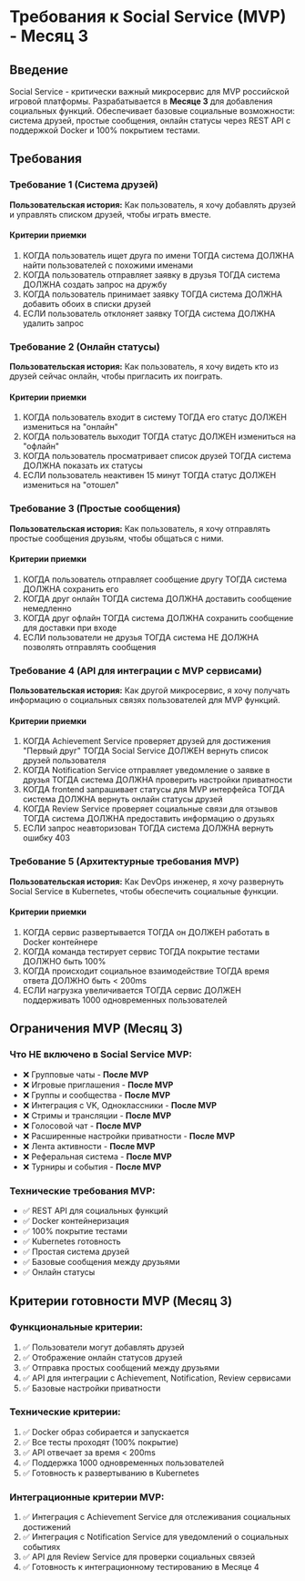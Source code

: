 # Требования к Social Service (MVP) - Месяц 3

## Введение

Social Service - критически важный микросервис для MVP российской игровой платформы. Разрабатывается в **Месяце 3** для добавления социальных функций. Обеспечивает базовые социальные возможности: система друзей, простые сообщения, онлайн статусы через REST API с поддержкой Docker и 100% покрытием тестами.

## Требования

### Требование 1 (Система друзей)

**Пользовательская история:** Как пользователь, я хочу добавлять друзей и управлять списком друзей, чтобы играть вместе.

#### Критерии приемки

1. КОГДА пользователь ищет друга по имени ТОГДА система ДОЛЖНА найти пользователей с похожими именами
2. КОГДА пользователь отправляет заявку в друзья ТОГДА система ДОЛЖНА создать запрос на дружбу
3. КОГДА пользователь принимает заявку ТОГДА система ДОЛЖНА добавить обоих в списки друзей
4. ЕСЛИ пользователь отклоняет заявку ТОГДА система ДОЛЖНА удалить запрос

### Требование 2 (Онлайн статусы)

**Пользовательская история:** Как пользователь, я хочу видеть кто из друзей сейчас онлайн, чтобы пригласить их поиграть.

#### Критерии приемки

1. КОГДА пользователь входит в систему ТОГДА его статус ДОЛЖЕН измениться на "онлайн"
2. КОГДА пользователь выходит ТОГДА статус ДОЛЖЕН измениться на "офлайн"
3. КОГДА пользователь просматривает список друзей ТОГДА система ДОЛЖНА показать их статусы
4. ЕСЛИ пользователь неактивен 15 минут ТОГДА статус ДОЛЖЕН измениться на "отошел"

### Требование 3 (Простые сообщения)

**Пользовательская история:** Как пользователь, я хочу отправлять простые сообщения друзьям, чтобы общаться с ними.

#### Критерии приемки

1. КОГДА пользователь отправляет сообщение другу ТОГДА система ДОЛЖНА сохранить его
2. КОГДА друг онлайн ТОГДА система ДОЛЖНА доставить сообщение немедленно
3. КОГДА друг офлайн ТОГДА система ДОЛЖНА сохранить сообщение для доставки при входе
4. ЕСЛИ пользователи не друзья ТОГДА система НЕ ДОЛЖНА позволять отправлять сообщения

### Требование 4 (API для интеграции с MVP сервисами)

**Пользовательская история:** Как другой микросервис, я хочу получать информацию о социальных связях пользователей для MVP функций.

#### Критерии приемки

1. КОГДА Achievement Service проверяет друзей для достижения "Первый друг" ТОГДА Social Service ДОЛЖЕН вернуть список друзей пользователя
2. КОГДА Notification Service отправляет уведомление о заявке в друзья ТОГДА система ДОЛЖНА проверить настройки приватности
3. КОГДА frontend запрашивает статусы для MVP интерфейса ТОГДА система ДОЛЖНА вернуть онлайн статусы друзей
4. КОГДА Review Service проверяет социальные связи для отзывов ТОГДА система ДОЛЖНА предоставить информацию о друзьях
5. ЕСЛИ запрос неавторизован ТОГДА система ДОЛЖНА вернуть ошибку 403

### Требование 5 (Архитектурные требования MVP)

**Пользовательская история:** Как DevOps инженер, я хочу развернуть Social Service в Kubernetes, чтобы обеспечить социальные функции.

#### Критерии приемки

1. КОГДА сервис развертывается ТОГДА он ДОЛЖЕН работать в Docker контейнере
2. КОГДА команда тестирует сервис ТОГДА покрытие тестами ДОЛЖНО быть 100%
3. КОГДА происходит социальное взаимодействие ТОГДА время ответа ДОЛЖНО быть < 200ms
4. ЕСЛИ нагрузка увеличивается ТОГДА сервис ДОЛЖЕН поддерживать 1000 одновременных пользователей

## Ограничения MVP (Месяц 3)

### Что НЕ включено в Social Service MVP:
- ❌ Групповые чаты - **После MVP**
- ❌ Игровые приглашения - **После MVP**
- ❌ Группы и сообщества - **После MVP**
- ❌ Интеграция с VK, Одноклассники - **После MVP**
- ❌ Стримы и трансляции - **После MVP**
- ❌ Голосовой чат - **После MVP**
- ❌ Расширенные настройки приватности - **После MVP**
- ❌ Лента активности - **После MVP**
- ❌ Реферальная система - **После MVP**
- ❌ Турниры и события - **После MVP**

### Технические требования MVP:
- ✅ REST API для социальных функций
- ✅ Docker контейнеризация
- ✅ 100% покрытие тестами
- ✅ Kubernetes готовность
- ✅ Простая система друзей
- ✅ Базовые сообщения между друзьями
- ✅ Онлайн статусы

## Критерии готовности MVP (Месяц 3)

### Функциональные критерии:
1. ✅ Пользователи могут добавлять друзей
2. ✅ Отображение онлайн статусов друзей
3. ✅ Отправка простых сообщений между друзьями
4. ✅ API для интеграции с Achievement, Notification, Review сервисами
5. ✅ Базовые настройки приватности

### Технические критерии:
1. ✅ Docker образ собирается и запускается
2. ✅ Все тесты проходят (100% покрытие)
3. ✅ API отвечает за время < 200ms
4. ✅ Поддержка 1000 одновременных пользователей
5. ✅ Готовность к развертыванию в Kubernetes

### Интеграционные критерии MVP:
1. ✅ Интеграция с Achievement Service для отслеживания социальных достижений
2. ✅ Интеграция с Notification Service для уведомлений о социальных событиях
3. ✅ API для Review Service для проверки социальных связей
4. ✅ Готовность к интеграционному тестированию в Месяце 4